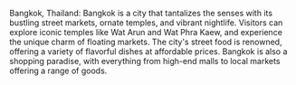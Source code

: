 Bangkok, Thailand: Bangkok is a city that tantalizes the senses with its bustling street markets, ornate temples, and vibrant nightlife. Visitors can explore iconic temples like Wat Arun and Wat Phra Kaew, and experience the unique charm of floating markets. The city's street food is renowned, offering a variety of flavorful dishes at affordable prices. Bangkok is also a shopping paradise, with everything from high-end malls to local markets offering a range of goods.
